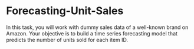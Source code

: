 # Forecasting-Unit-Sales
In this task, you will work with dummy sales data of a well-known brand on Amazon. Your objective is to build a time series forecasting model that predicts the number of units sold for each item ID.
